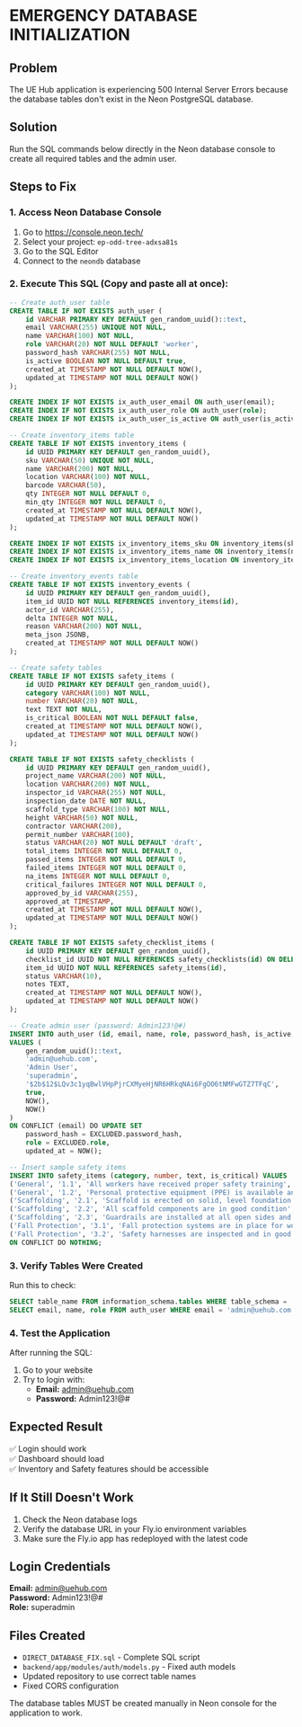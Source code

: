 # EMERGENCY DATABASE INITIALIZATION

## Problem
The UE Hub application is experiencing 500 Internal Server Errors because the database tables don't exist in the Neon PostgreSQL database.

## Solution
Run the SQL commands below directly in the Neon database console to create all required tables and the admin user.

## Steps to Fix

### 1. Access Neon Database Console
1. Go to https://console.neon.tech/
2. Select your project: `ep-odd-tree-adxsa81s`
3. Go to the SQL Editor
4. Connect to the `neondb` database

### 2. Execute This SQL (Copy and paste all at once):

```sql
-- Create auth_user table
CREATE TABLE IF NOT EXISTS auth_user (
    id VARCHAR PRIMARY KEY DEFAULT gen_random_uuid()::text,
    email VARCHAR(255) UNIQUE NOT NULL,
    name VARCHAR(100) NOT NULL,
    role VARCHAR(20) NOT NULL DEFAULT 'worker',
    password_hash VARCHAR(255) NOT NULL,
    is_active BOOLEAN NOT NULL DEFAULT true,
    created_at TIMESTAMP NOT NULL DEFAULT NOW(),
    updated_at TIMESTAMP NOT NULL DEFAULT NOW()
);

CREATE INDEX IF NOT EXISTS ix_auth_user_email ON auth_user(email);
CREATE INDEX IF NOT EXISTS ix_auth_user_role ON auth_user(role);
CREATE INDEX IF NOT EXISTS ix_auth_user_is_active ON auth_user(is_active);

-- Create inventory_items table
CREATE TABLE IF NOT EXISTS inventory_items (
    id UUID PRIMARY KEY DEFAULT gen_random_uuid(),
    sku VARCHAR(50) UNIQUE NOT NULL,
    name VARCHAR(200) NOT NULL,
    location VARCHAR(100) NOT NULL,
    barcode VARCHAR(50),
    qty INTEGER NOT NULL DEFAULT 0,
    min_qty INTEGER NOT NULL DEFAULT 0,
    created_at TIMESTAMP NOT NULL DEFAULT NOW(),
    updated_at TIMESTAMP NOT NULL DEFAULT NOW()
);

CREATE INDEX IF NOT EXISTS ix_inventory_items_sku ON inventory_items(sku);
CREATE INDEX IF NOT EXISTS ix_inventory_items_name ON inventory_items(name);
CREATE INDEX IF NOT EXISTS ix_inventory_items_location ON inventory_items(location);

-- Create inventory_events table
CREATE TABLE IF NOT EXISTS inventory_events (
    id UUID PRIMARY KEY DEFAULT gen_random_uuid(),
    item_id UUID NOT NULL REFERENCES inventory_items(id),
    actor_id VARCHAR(255),
    delta INTEGER NOT NULL,
    reason VARCHAR(200) NOT NULL,
    meta_json JSONB,
    created_at TIMESTAMP NOT NULL DEFAULT NOW()
);

-- Create safety tables
CREATE TABLE IF NOT EXISTS safety_items (
    id UUID PRIMARY KEY DEFAULT gen_random_uuid(),
    category VARCHAR(100) NOT NULL,
    number VARCHAR(20) NOT NULL,
    text TEXT NOT NULL,
    is_critical BOOLEAN NOT NULL DEFAULT false,
    created_at TIMESTAMP NOT NULL DEFAULT NOW(),
    updated_at TIMESTAMP NOT NULL DEFAULT NOW()
);

CREATE TABLE IF NOT EXISTS safety_checklists (
    id UUID PRIMARY KEY DEFAULT gen_random_uuid(),
    project_name VARCHAR(200) NOT NULL,
    location VARCHAR(200) NOT NULL,
    inspector_id VARCHAR(255) NOT NULL,
    inspection_date DATE NOT NULL,
    scaffold_type VARCHAR(100) NOT NULL,
    height VARCHAR(50) NOT NULL,
    contractor VARCHAR(200),
    permit_number VARCHAR(100),
    status VARCHAR(20) NOT NULL DEFAULT 'draft',
    total_items INTEGER NOT NULL DEFAULT 0,
    passed_items INTEGER NOT NULL DEFAULT 0,
    failed_items INTEGER NOT NULL DEFAULT 0,
    na_items INTEGER NOT NULL DEFAULT 0,
    critical_failures INTEGER NOT NULL DEFAULT 0,
    approved_by_id VARCHAR(255),
    approved_at TIMESTAMP,
    created_at TIMESTAMP NOT NULL DEFAULT NOW(),
    updated_at TIMESTAMP NOT NULL DEFAULT NOW()
);

CREATE TABLE IF NOT EXISTS safety_checklist_items (
    id UUID PRIMARY KEY DEFAULT gen_random_uuid(),
    checklist_id UUID NOT NULL REFERENCES safety_checklists(id) ON DELETE CASCADE,
    item_id UUID NOT NULL REFERENCES safety_items(id),
    status VARCHAR(10),
    notes TEXT,
    created_at TIMESTAMP NOT NULL DEFAULT NOW(),
    updated_at TIMESTAMP NOT NULL DEFAULT NOW()
);

-- Create admin user (password: Admin123!@#)
INSERT INTO auth_user (id, email, name, role, password_hash, is_active, created_at, updated_at)
VALUES (
    gen_random_uuid()::text, 
    'admin@uehub.com', 
    'Admin User', 
    'superadmin', 
    '$2b$12$LQv3c1yqBwlVHpPjrCXMyeHjNR6HRkqNAi6FgOO6tNMFwGTZ7TFqC',
    true, 
    NOW(), 
    NOW()
)
ON CONFLICT (email) DO UPDATE SET
    password_hash = EXCLUDED.password_hash,
    role = EXCLUDED.role,
    updated_at = NOW();

-- Insert sample safety items
INSERT INTO safety_items (category, number, text, is_critical) VALUES
('General', '1.1', 'All workers have received proper safety training', true),
('General', '1.2', 'Personal protective equipment (PPE) is available and in good condition', true),
('Scaffolding', '2.1', 'Scaffold is erected on solid, level foundation', true),
('Scaffolding', '2.2', 'All scaffold components are in good condition', true),
('Scaffolding', '2.3', 'Guardrails are installed at all open sides and ends', true),
('Fall Protection', '3.1', 'Fall protection systems are in place for work above 6 feet', true),
('Fall Protection', '3.2', 'Safety harnesses are inspected and in good condition', true)
ON CONFLICT DO NOTHING;
```

### 3. Verify Tables Were Created

Run this to check:

```sql
SELECT table_name FROM information_schema.tables WHERE table_schema = 'public';
SELECT email, name, role FROM auth_user WHERE email = 'admin@uehub.com';
```

### 4. Test the Application

After running the SQL:

1. Go to your website
2. Try to login with:
   - **Email:** admin@uehub.com
   - **Password:** Admin123!@#

## Expected Result

✅ Login should work  
✅ Dashboard should load  
✅ Inventory and Safety features should be accessible  

## If It Still Doesn't Work

1. Check the Neon database logs
2. Verify the database URL in your Fly.io environment variables
3. Make sure the Fly.io app has redeployed with the latest code

## Login Credentials

**Email:** admin@uehub.com  
**Password:** Admin123!@#  
**Role:** superadmin  

## Files Created

- `DIRECT_DATABASE_FIX.sql` - Complete SQL script
- `backend/app/modules/auth/models.py` - Fixed auth models
- Updated repository to use correct table names
- Fixed CORS configuration

The database tables MUST be created manually in Neon console for the application to work.
